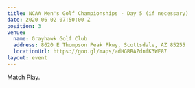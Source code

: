 ```yaml
---
title: NCAA Men's Golf Championships - Day 5 (if necessary)
date: 2020-06-02 07:50:00 Z
position: 3
venue:
  name: Grayhawk Golf Club
  address: 8620 E Thompson Peak Pkwy, Scottsdale, AZ 85255
  locationUrl: https://goo.gl/maps/adHGRRAZdnfK3WE87
layout: event
---
```


Match Play.